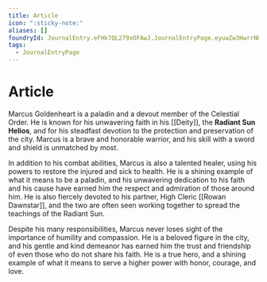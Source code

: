 ```yaml
---
title: Article
icon: ":sticky-note:"
aliases: []
foundryId: JournalEntry.eFHk7QL279xOFAwJ.JournalEntryPage.eyuwZw3HwrrNKgjT
tags:
  - JournalEntryPage
---
```


# Article
Marcus Goldenheart is a paladin and a devout member of the Celestial Order. He is known for his unwavering faith in his [[Deity]], the **Radiant Sun Helios**, and for his steadfast devotion to the protection and preservation of the city. Marcus is a brave and honorable warrior, and his skill with a sword and shield is unmatched by most.

In addition to his combat abilities, Marcus is also a talented healer, using his powers to restore the injured and sick to health. He is a shining example of what it means to be a paladin, and his unwavering dedication to his faith and his cause have earned him the respect and admiration of those around him. He is also fiercely devoted to his partner, High Cleric [[Rowan Dawnstar]], and the two are often seen working together to spread the teachings of the Radiant Sun.

Despite his many responsibilities, Marcus never loses sight of the importance of humility and compassion. He is a beloved figure in the city, and his gentle and kind demeanor has earned him the trust and friendship of even those who do not share his faith. He is a true hero, and a shining example of what it means to serve a higher power with honor, courage, and love.
